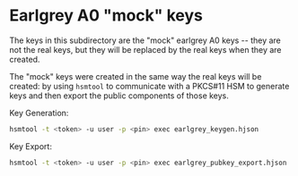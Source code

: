 # Earlgrey A0 "mock" keys

The keys in this subdirectory are the "mock" earlgrey A0 keys -- they are not the real keys, but they will be replaced by the real keys when they are created.

The "mock" keys were created in the same way the real keys will be created: by using `hsmtool` to communicate with a PKCS#11 HSM to generate keys and then export the public components of those keys.

Key Generation:
```sh
hsmtool -t <token> -u user -p <pin> exec earlgrey_keygen.hjson
```

Key Export:
```sh
hsmtool -t <token> -u user -p <pin> exec earlgrey_pubkey_export.hjson
```

